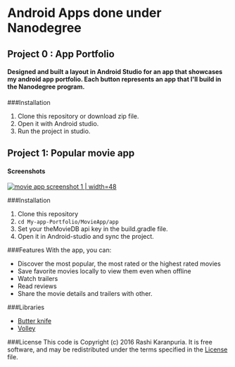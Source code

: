 # Android Apps done under Nanodegree

## Project 0 : App Portfolio

#### Designed and built a layout in Android Studio for an app that showcases my android app portfolio. Each button represents an app that I'll build in the Nanodegree program.

###Installation
1. Clone this repository or download zip file.
2. Open it with Android studio.
3. Run the project in studio.

## Project 1: Popular movie app 
#### Screenshots

[![movie app screenshot 1](https://github.com/rashikaranpuria/My-Android-Apps/blob/master/screenshots/Screenshot_2017-02-24-11-39-32-060_rashi.com.movieapp_2.png) | width=48](#ui)

###Installation
1. Clone this repository
2. `cd My-app-Portfolio/MovieApp/app`
3. Set your theMovieDB api key in the build.gradle file.
4. Open it in Android-studio and sync the project.

###Features
With the app, you can:
* Discover the most popular, the most rated or the highest rated movies
* Save favorite movies locally to view them even when offline
* Watch trailers
* Read reviews
* Share the movie details and trailers with other.


###Libraries
* <a href="https://github.com/JakeWharton/butterknife">Butter knife</a>
* <a href="https://developer.android.com/training/volley/index.html">Volley</a>

###License
This code is Copyright (c) 2016 Rashi Karanpuria. It is free software, and may be redistributed under the terms specified in the [License](https://github.com/rashikaranpuria/My-Android-Apps/blob/master/License.md) file.
